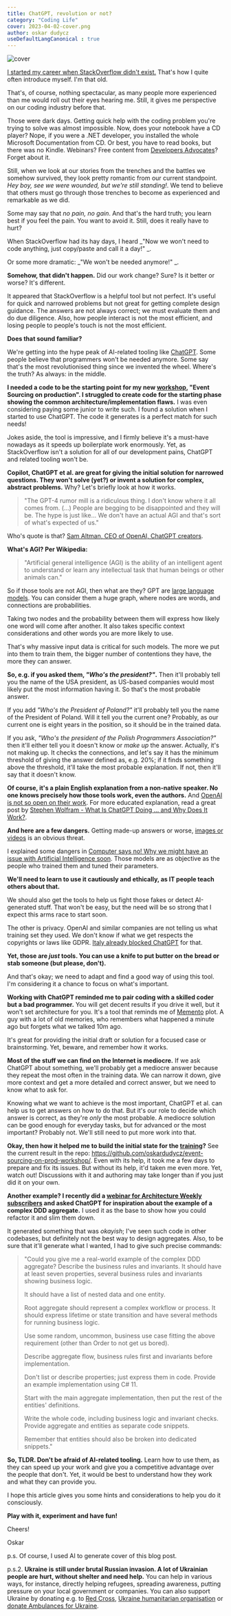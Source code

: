 ```yaml
---
title: ChatGPT, revolution or not?
category: "Coding Life"
cover: 2023-04-02-cover.png
author: oskar dudycz
useDefaultLangCanonical : true
---
```


![cover](2023-04-02-cover.png)

[I started my career when StackOverflow didn't exist.](/pl/about/) That's how I quite often introduce myself. I'm that old.

That's, of course, nothing spectacular, as many people more experienced than me would roll out their eyes hearing me. Still, it gives me perspective on our coding industry before that.

Those were dark days. Getting quick help with the coding problem you're trying to solve was almost impossible. Now, does your notebook have a CD player? Nope, if you were a .NET developer, you installed the whole Microsoft Documentation from CD. Or best, you have to read books, but there was no Kindle. Webinars? Free content from [Developers Advocates](/pl/revolution_now/)? Forget about it.

Still, when we look at our stories from the trenches and the battles we somehow survived, they look pretty romantic from our current standpoint. _Hey boy, see we were wounded, but we're still standing!_. We tend to believe that others must go through those trenches to become as experienced and remarkable as we did.

Some may say that _no pain, no gain_. And that's the hard truth; you learn best if you feel the pain. You want to avoid it. Still, does it really have to hurt?

When StackOverflow had its hay days, I heard _"Now we won't need to code anything, just copy/paste and call it a day!" _. 

Or some more dramatic: _"We won't be needed anymore!" _.

**Somehow, that didn't happen.** Did our work change? Sure? Is it better or worse? It's different.

It appeared that StackOverflow is a helpful tool but not perfect. It's useful for quick and narrowed problems but not great for getting complete design guidance. The answers are not always correct; we must evaluate them and do due diligence. Also, how people interact is not the most efficient, and losing people to people's touch is not the most efficient.

**Does that sound familiar?**

We're getting into the hype peak of AI-related tooling like [ChatGPT](https://chat.openai.com). Some people believe that programmers won't be needed anymore. Some say that's the most revolutionised thing since we invented the wheel. Where's the truth? As always: in the middle.

**I needed a code to be the starting point for my new [workshop](/pl/training/), "Event Sourcing on production". I struggled to create code for the starting phase showing the common architecture/implementation flaws.** I was even considering paying some junior to write such. I found a solution when I started to use ChatGPT. The code it generates is a perfect match for such needs! 

Jokes aside, the tool is impressive, and I firmly believe it's a must-have nowadays as it speeds up boilerplate work enormously. Yet, as StackOverflow isn't a solution for all of our development pains, ChatGPT and related tooling won't be.

**Copilot, ChatGPT et al. are great for giving the initial solution for narrowed questions. They won't solve (yet?) or invent a solution for complex, abstract problems.** Why? Let's briefly look at how it works.

> "The GPT-4 rumor mill is a ridiculous thing. I don't know where it all comes from. (...) People are begging to be disappointed and they will be. The hype is just like... We don't have an actual AGI and that's sort of what's expected of us."

Who's quote is that? [Sam Altman, CEO of OpenAI, ChatGPT creators](https://www.theverge.com/23560328/openai-gpt-4-rumor-release-date-sam-altman-interview). 

**What's AGI? Per Wikipedia:**
> "Artificial general intelligence (AGI) is the ability of an intelligent agent to understand or learn any intellectual task that human beings or other animals can."

So if those tools are not AGI, then what are they? GPT are [large language models](https://en.wikipedia.org/wiki/Large_language_model). You can consider them a huge graph, where nodes are words, and connections are probabilities. 

Taking two nodes and the probability between them will express how likely one word will come after another. It also takes specific context considerations and other words you are more likely to use.

That's why massive input data is critical for such models. The more we put into them to train them, the bigger number of contentions they have, the more they can answer.

**So, e.g. if you asked them, _"Who's the president?"_.** Then it'll probably tell you the name of the USA president, as US-based companies would most likely put the most information having it. So that's the most probable answer. 

If you add _"Who's the President of Poland?"_ it'll probably tell you the name of the President of Poland. Will it tell you the current one? Probably, as our current one is eight years in the position, so it should be in the trained data.

If you ask, _"Who's the president of the Polish Programmers Association?"_ then it'll either tell you it doesn't know or _make up_ the answer. Actually, it's not making up. It checks the connections, and let's say it has the minimum threshold of giving the answer defined as, e.g. 20%; if it finds something above the threshold, it'll take the most probable explanation. If not, then it'll say that it doesn't know.

**Of course, it's a plain English explanation from a non-native speaker. No one knows precisely how those tools work, even the authors.** And [OpenAI is not so open on their work](https://fortune.com/2023/03/17/sam-altman-rivals-rip-openai-name-not-open-artificial-intelligence-gpt-4/). For more educated explanation, read a great post by [Stephen Wolfram - What Is ChatGPT Doing … and Why Does It Work?](https://writings.stephenwolfram.com/2023/02/what-is-chatgpt-doing-and-why-does-it-work/).

**And here are a few dangers.** Getting made-up answers or worse, [images or videos](https://www.washingtonpost.com/technology/2023/03/30/midjourney-ai-image-generation-rules/) is an obvious threat.

I explained some dangers in [Computer says no! Why we might have an issue with Artificial Intelligence soon](/pl/computer_says_no_we_may_have_an_issue_with_ai_soon/). Those models are as objective as the people who trained them and tuned their parameters. 

**We'll need to learn to use it cautiously and ethically, as IT people teach others about that.**

We should also get the tools to help us fight those fakes or detect AI-generated stuff. That won't be easy, but the need will be so strong that I expect this arms race to start soon.

The other is privacy. OpenAI and similar companies are not telling us what training set they used. We don't know if what we get respects the copyrights or laws like GDPR. [Italy already blocked ChatGPT](https://www.zerohedge.com/technology/italy-bans-openais-chatgpt-over-privacy-concerns) for that.

**Yet, those are _just_ tools. You can use a knife to put butter on the bread or stab someone (but please, don't).**

And that's okay; we need to adapt and find a good way of using this tool. I'm considering it a chance to focus on what's important.

**Working with ChatGPT reminded me to pair coding with a skilled coder but a bad programmer.** You will get decent results if you drive it well, but it won't set architecture for you. It's a tool that reminds me of [Memento](https://www.imdb.com/title/tt0209144/) plot. A guy with a lot of old memories, who remembers what happened a minute ago but forgets what we talked 10m ago.

It's great for providing the initial draft or solution for a focused case or brainstorming. Yet, beware, and remember how it works.

**Most of the stuff we can find on the Internet is mediocre.** If we ask ChatGPT about something, we'll probably get a mediocre answer because they repeat the most often in the training data. We can narrow it down, give more context and get a more detailed and correct answer, but we need to know what to ask for. 

Knowing what we want to achieve is the most important, ChatGPT et al. can help us to get answers on how to do that. But it's our role to decide which answer is correct, as they're _only_ the most probable. A mediocre solution can be good enough for everyday tasks, but for advanced or the most important? Probably not. We'll still need to put more work into that.

**Okay, then how it helped me to build the initial state for the [training](/pl/training/)?** See the current result in the repo: https://github.com/oskardudycz/event-sourcing-on-prod-workshop/. Even with its help, it took me a few days to prepare and fix its issues. But without its help, it'd taken me even more. Yet, watch out! Discussions with it and authoring may take longer than if you just did it on your own.

**Another example? I recently did a [webinar for Architecture Weekly subscribers](https://www.architecture-weekly.com/p/webinar-8-slim-down-your-aggregates) and asked ChatGPT for inspiration about the example of a complex DDD aggregate.** I used it as the base to show how you could refactor it and slim them down.

It generated something that was _okayish_; I've seen such code in other codebases, but definitely not the best way to design aggregates. Also, to be sure that it'll generate what I wanted, I had to give such precise commands:

> "Could you give me a real-world example of the complex DDD aggregate? Describe the business rules and invariants. It should have at least seven properties, several business rules and invariants showing business logic. 
> 
> It should have a list of nested data and one entity. 
> 
> Root aggregate should represent a complex workflow or process. It should express lifetime or state transition and have several methods for running business logic. 
> 
> Use some random, uncommon, business use case fitting the above requirement (other than Order to not get us bored). 
> 
> Describe aggregate flow, business rules first and invariants before implementation. 
> 
> Don't list or describe properties; just express them in code. Provide an example implementation using C# 11. 
> 
> Start with the main aggregate implementation, then put the rest of the entities' definitions. 
> 
> Write the whole code, including business logic and invariant checks. Provide aggregate and entities as separate code snippets. 
> 
> Remember that entities should also be broken into dedicated snippets."

**So, TLDR. Don't be afraid of AI-related tooling.** Learn how to use them, as they can speed up your work and give you a competitive advantage over the people that don't. Yet, it would be best to understand how they work and what they can provide you. 

I hope this article gives you some hints and considerations to help you do it consciously.

**Play with it, experiment and have fun!**

Cheers!

Oskar

p.s. Of course, I used AI to generate cover of this blog post.

p.s.2. **Ukraine is still under brutal Russian invasion. A lot of Ukrainian people are hurt, without shelter and need help.** You can help in various ways, for instance, directly helping refugees, spreading awareness, putting pressure on your local government or companies. You can also support Ukraine by donating e.g. to [Red Cross](https://www.icrc.org/en/donate/ukraine), [Ukraine humanitarian organisation](https://savelife.in.ua/en/donate/) or [donate Ambulances for Ukraine](https://www.gofundme.com/f/help-to-save-the-lives-of-civilians-in-a-war-zone).
